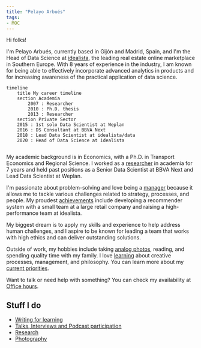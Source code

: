 ```yaml
---
title: "Pelayo Arbués"
tags:
- MOC
---
```


Hi folks!

I'm Pelayo Arbués, currently based in Gijón and Madrid, Spain, and I'm the Head of Data Science at [idealista](https://www.idealista.com/), the leading real estate online marketplace in Southern Europe. With 8 years of experience in the industry, I am known for being able to effectively incorporate advanced analytics in products and for increasing awareness of the practical application of data science. 

```mermaid
timeline
    title My career timeline
    section Academia
	    2007 : Researcher
	    2010 : Ph.D. thesis
	    2013 : Researcher
	section Private Sector
    2015 : 1st solo Data Scientist at Weplan
    2016 : DS Consultant at BBVA Next
    2018 : Lead Data Scientist at idealista/data
    2020 : Head of Data Science at idealista
    
```


My academic background is in Economics, with a Ph.D. in Transport Economics and Regional Science. I worked as a [researcher](research/) in academia for 7 years and held past positions as a Senior Data Scientist at BBVA Next and Lead Data Scientist at Weplan.

I'm passionate about problem-solving and love being a [manager](mocs/moc-management.md) because it allows me to tackle various challenges related to strategy, processes, and people. My proudest [achievements](notes/My%20failure%20resume.md) include developing a recommender system with a small team at a large retail company and raising a high-performance team at idealista.

My biggest dream is to apply my skills and experience to help address human challenges, and I aspire to be known for leading a team that works with high ethics and can deliver outstanding solutions.

Outside of work, my hobbies include taking [analog photos](photography/index.md), reading, and spending quality time with my family. I love [learning](literature-notes/index.md) about creative processes, management, and philosophy. You can learn more about my [current priorities](mocs/now.md).

Want to talk or need help with something? You can check my availability at [Office hours](notes/Office%20hours.md). 

## Stuff I do

- [Writing for learning](mocs/digital-garden.md)
- [Talks, Interviews and Podcast participation](appearances/)
- [Research](research/)
- [Photography](photography/index.md)
